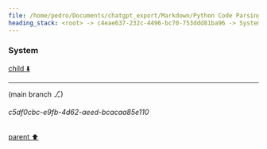 ```yaml
---
file: /home/pedro/Documents/chatgpt_export/Markdown/Python Code Parsing Simulation.md
heading_stack: <root> -> c4eae637-232c-4496-bc70-753ddd81ba96 -> System
---
```

### System

[child ⬇️](#c5df0cbc-e9fb-4d62-aeed-bcacaa85e110)

---

(main branch ⎇)
###### c5df0cbc-e9fb-4d62-aeed-bcacaa85e110
[parent ⬆️](#c4eae637-232c-4496-bc70-753ddd81ba96)
